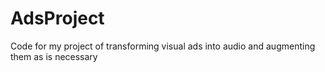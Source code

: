 # AdsProject
Code for my project of transforming visual ads into audio and augmenting them as is necessary
